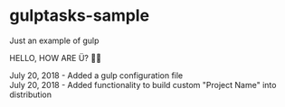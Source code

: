 # gulptasks-sample
Just an example of gulp

HELLO, HOW ARE Ü? 👊🏼

July 20, 2018 - Added a gulp configuration file<br>
July 20, 2018 - Added functionality to build custom "Project Name" into distribution